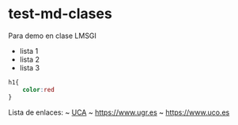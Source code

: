 # test-md-clases
Para demo en clase LMSGI

- lista 1
- lista 2
- lista 3

```css
h1{
    color:red
}
```

Lista de enlaces:
~ [UCA](https://www.uca.es)
~ <https://www.ugr.es>
~ https://www.uco.es